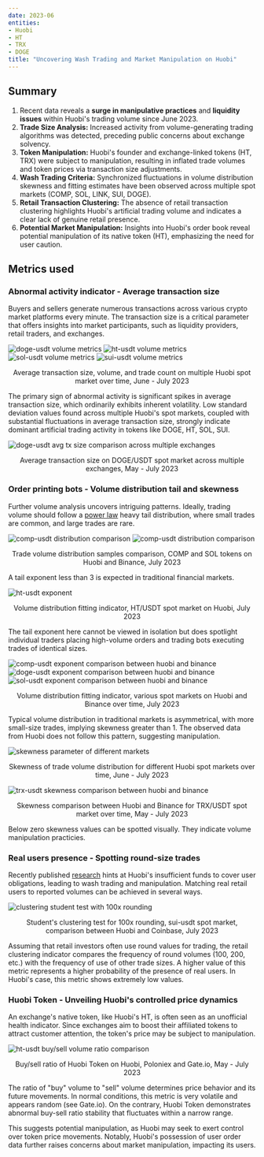 ```yaml
---
date: 2023-06
entities: 
- Huobi
- HT
- TRX
- DOGE
title: "Uncovering Wash Trading and Market Manipulation on Huobi"
---
```


## Summary
1. Recent data reveals a **surge in manipulative practices** and **liquidity issues** within Huobi's trading volume since June 2023.
2. **Trade Size Analysis:** Increased activity from volume-generating trading algorithms was detected, preceding public concerns about exchange solvency.
3. **Token Manipulation:** Huobi's founder and exchange-linked tokens (HT, TRX) were subject to manipulation, resulting in inflated trade volumes and token prices via transaction size adjustments.
4. **Wash Trading Criteria:** Synchronized fluctuations in volume distribution skewness and fitting estimates have been observed across multiple spot markets (COMP, SOL, LINK, SUI, DOGE).
5. **Retail Transaction Clustering:** The absence of retail transaction clustering highlights Huobi's artificial trading volume and indicates a clear lack of genuine retail presence.
6. **Potential Market Manipulation:** Insights into Huobi's order book reveal potential manipulation of its native token (HT), emphasizing the need for user caution.

## Metrics used

### Abnormal activity indicator - Average transaction size

Buyers and sellers generate numerous transactions across various crypto market platforms every minute. The transaction size is a critical parameter that offers insights into market participants, such as liquidity providers, retail traders, and exchanges.

![doge-usdt volume metrics](img/huobi-investigation/tx-size-doge.png)
![ht-usdt volume metrics](img/huobi-investigation/tx-size-ht.png)
![sol-usdt volume metrics](img/huobi-investigation/tx-size-sol.png)
![sui-usdt volume metrics](img/huobi-investigation/tx-size-sui.png)

<p style="text-align: center;">Average transaction size, volume, and trade count on multiple Huobi spot market over time, June - July 2023</p>

The primary sign of abnormal activity is significant spikes in average transaction size, which ordinarily exhibits inherent volatility. Low standard deviation values found across multiple Huobi's spot markets, coupled with substantial fluctuations in average transaction size, strongly indicate dominant artificial trading activity in tokens like DOGE, HT, SOL, SUI.

![doge-usdt avg tx size comparison across multiple exchanges](img/huobi-investigation/doge-avg-tx-huobi-coinbase-binance-okx.jpg)
<p style="text-align: center;">Average transaction size on DOGE/USDT spot market across multiple exchanges, May - July 2023</p>

### Order printing bots - Volume distribution tail and skewness

Further volume analysis uncovers intriguing patterns. Ideally, trading volume should follow a [power law](https://en.wikipedia.org/wiki/Power_law) heavy tail distribution, where small trades are common, and large trades are rare.

![comp-usdt distribution comparison](img/huobi-investigation/comp-distribution-binance-huobi.png)
![comp-usdt distribution comparison](img/huobi-investigation/sol-distribution-binance-huobi.png)
<p style="text-align: center;">Trade volume distribution samples comparison, COMP and SOL tokens on Huobi and Binance, July 2023</p>

A tail exponent less than 3 is expected in traditional financial markets.

![ht-usdt exponent](img/huobi-investigation/exponent-ht.png)
<p style="text-align: center;">Volume distribution fitting indicator, HT/USDT spot market on Huobi, July 2023</p>

The tail exponent here cannot be viewed in isolation but does spotlight individual traders placing high-volume orders and trading bots executing trades of identical sizes.

![comp-usdt exponent comparison between huobi and binance](img/huobi-investigation/exponent-comp-binance-huobi.png)
![doge-usdt exponent comparison between huobi and binance](img/huobi-investigation/exponent-doge-binance-huobi.png)
![sol-usdt exponent comparison between huobi and binance](img/huobi-investigation/exponent-sol-binance-huobi.png)

<p style="text-align: center;">Volume distribution fitting indicator, various spot markets on Huobi and Binance over time, July 2023 </p>

Typical volume distribution in traditional markets is asymmetrical, with more small-size trades, implying skewness greater than 1. The observed data from Huobi does not follow this pattern, suggesting manipulation.

![skewness parameter of different markets](img/huobi-investigation/skewness-huobi.jpg)
<p style="text-align: center;">Skewness of trade volume distribution for different Huobi spot markets over time, June - July 2023 </p>

![trx-usdt skewness comparison between huobi and binance](img/huobi-investigation/skewness_binance_huobi.png)
<p style="text-align: center;">Skewness comparison between Huobi and Binance for TRX/USDT spot market over time, May - July 2023 </p>

Below zero skewness values can be spotted visually. They indicate volume manipulation practicies.


### Real users presence - Spotting round-size trades

Recently published [research](https://twitter.com/adamscochran/status/1687959096316542976) hints at Huobi's insufficient funds to cover user obligations, leading to wash trading and manipulation. Matching real retail users to reported volumes can be achieved in several ways.

![clustering student test with 100x rounding](img/huobi-investigation/sui-clustering-test-huobi-coinbase.png)
<p style="text-align: center;">Student's clustering test for 100x rounding, sui-usdt spot market, comparison between Huobi and Coinbase, July 2023</p>

Assuming that retail investors often use round values for trading, the retail clustering indicator compares the frequency of round volumes (100, 200, etc.) with the frequency of use of other trade sizes. A higher value of this metric represents a higher probability of the presence of real users. In Huobi's case, this metric shows extremely low values.


### Huobi Token - Unveiling Huobi's controlled price dynamics

An exchange's native token, like Huobi's HT, is often seen as an unofficial health indicator. Since exchanges aim to boost their affiliated tokens to attract customer attention, the token's price may be subject to manipulation.
 

![ht-usdt buy/sell volume ratio comparison](img/huobi-investigation/ht-usdt-buy-sell-volume-multiple-exchange-comparison.jpg)

<p style="text-align: center;">Buy/sell ratio of Huobi Token on Huobi, Poloniex and Gate.io, May - July 2023  </p>

The ratio of "buy" volume to "sell" volume determines price behavior and its future movements. In normal conditions, this metric is very volatile and appears random (see Gate.io). On the contrary, Huobi Token demonstrates abnormal buy-sell ratio stability that fluctuates within a narrow range.

This suggests potential manipulation, as Huobi may seek to exert control over token price movements. Notably, Huobi's possession of user order data further raises concerns about market manipulation, impacting its users.